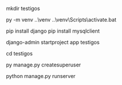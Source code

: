 

mkdir testigos

py -m venv ..\venv
..\venv\Scripts\activate.bat

pip install django
pip install mysqlclient

django-admin startproject app testigos

cd testigos

 py manage.py createsuperuser



  python manage.py runserver